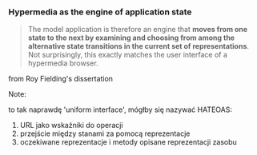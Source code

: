 ### Hypermedia as the engine of application state

> The model application is therefore an engine that **moves from one state to the next by examining and choosing from among
> the alternative state transitions in the current set of representations**.
> Not surprisingly, this exactly matches the user interface of a hypermedia browser.

<!-- .element class="attribution" -->
from Roy Fielding's dissertation

Note:

to tak naprawdę 'uniform interface', mógłby się nazywać HATEOAS:

1. URL jako wskaźniki do operacji
1. przejście między stanami za pomocą reprezentacje
1. oczekiwane reprezentacje i metody opisane reprezentacji zasobu
